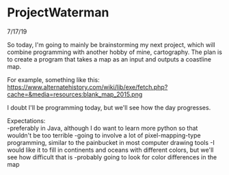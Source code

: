 # ProjectWaterman
7/17/19

So today, I'm going to mainly be brainstorming my next project, which will combine programming with another hobby of mine, cartography. The plan is to create a program that takes a map as an input and outputs a coastline map.

For example, something like this: https://www.alternatehistory.com/wiki/lib/exe/fetch.php?cache=&media=resources:blank_map_2015.png

I doubt I'll be programming today, but we'll see how the day progresses.

Expectations:			
-preferably in Java, although I do want to learn more python so that wouldn't be too terrible
-going to involve a lot of pixel-mapping-type programming, similar to the painbucket in most computer drawing tools
-I would like it to fill in continents and oceans with different colors, but we'll see how difficult that is
-probably going to look for color differences in the map
